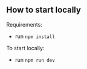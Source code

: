 ## How to start locally

Requirements:

- run `npm install`

To start locally:

- run `npm run dev`
